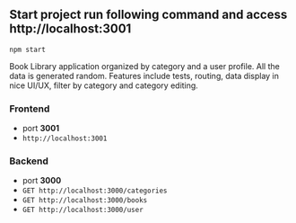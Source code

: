 ## Start project run following command and access http://localhost:3001

```
npm start
```
Book Library application organized by category and a user profile. All the data is generated random. Features include tests, routing, data display in nice UI/UX, filter by category and category editing.

### Frontend

- port **3001**
- `http://localhost:3001`

### Backend

- port **3000**
- `GET http://localhost:3000/categories`
- `GET http://localhost:3000/books`
- `GET http://localhost:3000/user`
